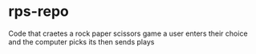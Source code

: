 # rps-repo
Code that craetes a rock paper scissors game
a user enters their choice and the computer picks its then sends plays
